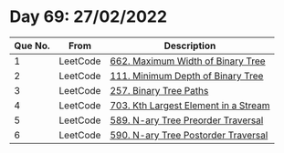 # Day 69: 27/02/2022

| Que No. | From | Description |
| --- | --- | --- |
| 1 | LeetCode | [662. Maximum Width of Binary Tree](https://leetcode.com/problems/maximum-width-of-binary-tree/) |
| 2 | LeetCode | [111. Minimum Depth of Binary Tree](https://leetcode.com/problems/minimum-depth-of-binary-tree/) |
| 3 | LeetCode | [257. Binary Tree Paths](https://leetcode.com/problems/binary-tree-paths/) |
| 4 | LeetCode | [703. Kth Largest Element in a Stream](https://leetcode.com/problems/kth-largest-element-in-a-stream/) |
| 5 | LeetCode | [589. N-ary Tree Preorder Traversal](https://leetcode.com/problems/n-ary-tree-preorder-traversal/) |
| 6 | LeetCode | [590. N-ary Tree Postorder Traversal](https://leetcode.com/problems/n-ary-tree-postorder-traversal/) |
